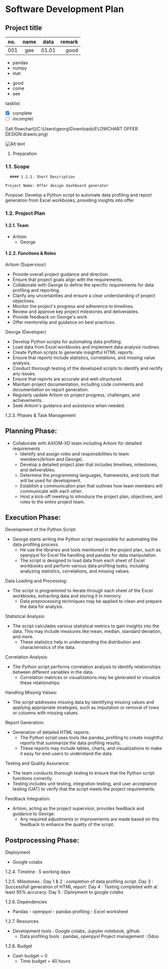 # Software Development Plan

## Project title

| no. | name | data | remark |
|:---|:---:|:---:|---:|
| 001| gee | 01.01 | good |

- pandas
- numpy
- mat

* good
* come
* see


tasklist
- [x] complete
- [ ] incomplet

![alt flowchart](C:\Users\georg\Downloads\FLOWCHART OFFER DESIGN.drawio.png)

![Alt text](image.png)

1. Preparation

  ### 1.1. Scope

      #### 1.1.1. Short Description

    Project Name: Offer design dashboard generator

Purpose: Develop a Python script to automate data profiling and report generation from Excel workbooks, providing insights 
into offer 



### 1.2. Project Plan


#### 1.2.1. Team
- Artiom 
     - George

#### 1.2.2. Functions & Roles

 Artiom (Supervisor)
  - Provide overall project guidance and direction.
  - Ensure that project goals align with the requirements.
  - Collaborate with George to define the specific requirements for data profiling and reporting.
  - Clarify any uncertainties and ensure a clear understanding of project objectives.
  - Monitor the project's progress and adherence to timelines.
  - Review and approve key project milestones and deliverables.
  - Provide feedback on George's work
  - Offer mentorship and guidance on best practices.

George (Developer)
   - Develop Python scripts for automating data profiling.
   - Load data from Excel workbooks and implement data analysis routines.
   - Create Python scripts to generate insightful HTML reports.
   - Ensure that reports include statistics, correlations, and missing value analysis.
   - Conduct thorough testing of the developed scripts to identify and rectify any issues.
   - Ensure that reports are accurate and well-structured.
   - Maintain project documentation, including code comments and documentation on report generation.
   - Regularly update Artiom on project progress, challenges, and achievements.
   - Seek Artiom's guidance and assistance when needed.

1.2.3. Phases & Task Management

## Planning Phase:
 - Collaborate with AXIOM-XD team including Artiom for detailed requirements
    - Identify and assign roles and responsibilities to team members(Artiom and George).
    - Develop a detailed project plan that includes timelines, milestones, and deliverables.
    - Determine the programming languages, frameworks, and tools that will be used for development.
    - Establish a communication plan that outlines how team members will communicate with each other.
    - Host a kick-off meeting to introduce the project plan, objectives, and roles to the entire project team.

## Execution Phase:

Development of the Python Script:

- George starts writing the Python script responsible for automating the data profiling process.
    - He use the libraries and tools mentioned in the project plan, such as openpyxl for Excel file handling and pandas for
      data manipulation.
    - The script is designed to load data from each sheet of Excel workbooks and perform various data profiling tasks,
      including analyzing statistics, correlations, and missing values.

Data Loading and Processing:

- The script is programmed to iterate through each sheet of the Excel workbooks, extracting data and storing it in memory.
    - Data preprocessing techniques may be applied to clean and prepare the data for analysis.

Statistical Analysis:

 - The script calculates various statistical metrics to gain insights into the data. This may include measures like mean, 
      median, standard deviation, and more.
    - These statistics help in understanding the distribution and characteristics of the data.

Correlation Analysis:

 - The Python script performs correlation analysis to identify relationships between different variables in the data.
    - Correlation matrices or visualizations may be generated to visualize these relationships.

Handling Missing Values:
 - The script addresses missing data by identifying missing values and applying appropriate strategies, such as imputation 
       or removal of rows or columns with missing values.

Report Generation:

- Generation of detailed HTML reports.
    - The Python script uses tools like pandas_profiling to create    insightful reports that summarize the data profiling results.
    - These reports may include tables, charts, and visualizations to make it easy for end-users to understand the data.

Testing and Quality Assurance:

  - The team conducts thorough testing to ensure that the Python script functions correctly.
  - Testing includes unit testing, integration testing, and user acceptance testing (UAT) to verify that the script meets 
   the project requirements.

Feedback Integration:

  - Artiom, acting as the project supervisor, provides feedback and guidance to George.
    - Any required adjustments or improvements are made based on this feedback to enhance the quality of the script.


## Postprocessing Phase:

Deployment 
 - Google colabs

1.2.4. Timeline :    5 working days

1.2.5. Milestones : Day 1 & 2 : completion of data profiling script.
             Day 3 : Successfull generation of HTML report.
             Day 4 : Testing completed with at least 95% accuracy.
             Day 5 : Diployment to google colabs

1.2.6. Dependencies
- Pandas
      - openpyxl
      - pandas profiling
      - Excel worksheet

1.2.7. Resources
 - Development tools : Google colabs, Jupyter notebook, github
     - Data profiling tools : pandas, openpyxl
     Project management : Odoo

1.2.8. Budget
- Cash budget = 0 
     - Time budget = 40 hours
